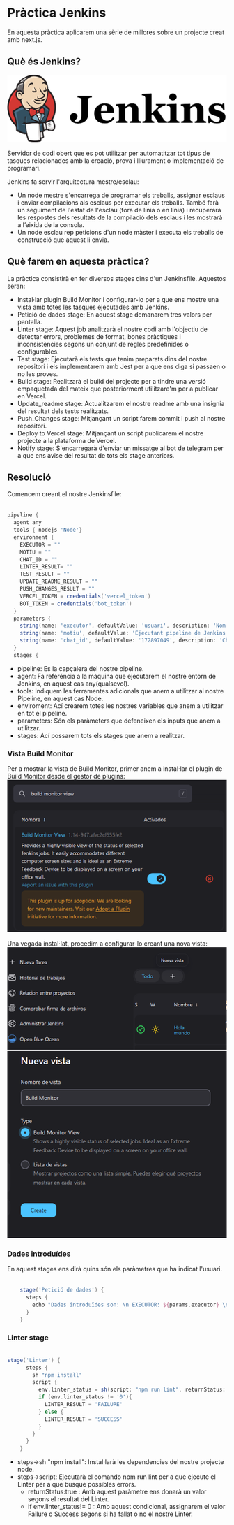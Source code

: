 # Pràctica Jenkins

En aquesta pràctica aplicarem una sèrie de millores sobre un projecte creat amb next.js.

## Què és Jenkins?

![Jenkins logo](/public/Jenkins.png)

Servidor de codi obert que es pot utilitzar per automatitzar tot tipus de tasques relacionades amb la creació, prova i lliurament o implementació de programari.

Jenkins fa servir l'arquitectura mestre/esclau:

- Un node mestre s'encarrega de programar els treballs, assignar esclaus i enviar compilacions als esclaus per executar els treballs. També farà un seguiment de l'estat de l'esclau (fora de línia o en línia) i recuperarà les respostes dels resultats de la compilació dels esclaus i les mostrarà a l’eixida de la consola.
- Un node esclau rep peticions d'un node màster i executa els treballs de construcció que aquest li envia.

## Què farem en aquesta pràctica?

La pràctica consistirà en fer diversos stages dins d'un Jenkinsfile. Aquestos seran:

- Instal·lar plugin Build Monitor i configurar-lo per a que ens mostre una vista amb totes les tasques ejecutades amb Jenkins.
- Petició de dades stage: En aquest stage demanarem tres valors per pantalla.
- Linter stage: Aquest job analitzarà el nostre codi amb l'objectiu de detectar errors, problemes de format, bones pràctiques i inconsistències segons un conjunt de regles predefinides o configurables.
- Test stage: Ejecutarà els tests que tenim preparats dins del nostre repositori i els implementarem amb Jest per a que ens diga si passaen o no les proves.
- Build stage: Realitzarà el build del projecte per a tindre una versió empaquetada del mateix que posteriorment utilitzare'm per a publicar en Vercel.
- Update_readme stage: Actualitzarem el nostre readme amb una insignia del resultat dels tests realitzats.
- Push_Changes stage: Mitjançant un script farem commit i push al nostre repositori.
- Deploy to Vercel stage: Mitjançant un script publicarem el nostre projecte a la plataforma de Vercel.
- Notify stage: S'encarregarà d'enviar un missatge al bot de telegram per a que ens avise del resultat de tots els stage anteriors.

## Resolució

Comencem creant el nostre Jenkinsfile:

```Groovy

pipeline {
  agent any
  tools { nodejs 'Node'}
  environment {
    EXECUTOR = ""
    MOTIU = ""
    CHAT_ID = ""
    LINTER_RESULT= ""
    TEST_RESULT = ""
    UPDATE_README_RESULT = ""
    PUSH_CHANGES_RESULT = ""
    VERCEL_TOKEN = credentials('vercel_token')
    BOT_TOKEN = credentials('bot_token')
  }
  parameters {
    string(name: 'executor', defaultValue: 'usuari', description: 'Nom de la persona que executa la pipeline')
    string(name: 'motiu', defaultValue: 'Ejecutant pipeline de Jenkins', description: 'Motiu pel qual estem executant la pipeline')
    string(name: 'chat_id', defaultValue: '172897049', description: 'ChatID de telegram al qual notificarem el resultat de cada stage executat')
  }
  stages {
```

- pipeline: Es la capçalera del nostre pipeline.
- agent: Fa referéncia a la màquina que ejecutarem el nostre entorn de Jenkins, en aquest cas any(qualsevol).
- tools: Indiquem les ferramentes adicionals que anem a utilitzar al nostre Pipeline, en aquest cas Node.
- enviroment: Ací crearem totes les nostres variables que anem a utilitzar en tot el pipeline.
- parameters: Són els paràmeters que defeneixen els inputs que anem a utilitzar.
- stages: Ací possarem tots els stages que anem a realitzar.

### Vista Build Monitor

Per a mostrar la vista de Build Monitor, primer anem a instal·lar el plugin de Build Monitor desde el gestor de plugins:
![Build monitor view plugin](/docs/img/Build_package.png)

Una vegada instal·lat, procedim a configurar-lo creant una nova vista:
![Configuració Build monitor view](/docs/img/Nueva_vista.png)
![Creació vista](/docs/img/Nueva_vista_2.png)

### Dades introduïdes

En aquest stages ens dirà quins són els paràmetres que ha indicat l'usuari.

```Groovy

    stage('Petició de dades') {
      steps {
        echo "Dades introduïdes son: \n EXECUTOR: ${params.executor} \n MOTIU: ${params.motiu} \n CHAT_ID: ${params.chat_id}"
      }
    }

```

### Linter stage

```Groovy

stage('Linter') {
      steps {
        sh "npm install"
        script {
          env.linter_status = sh(script: "npm run lint", returnStatus: true)
          if (env.linter_status != '0'){
            LINTER_RESULT = 'FAILURE'
          } else {
            LINTER_RESULT = 'SUCCESS'
          }
        }
      }
    }
```

- steps->sh "npm install": Instal·larà les dependencies del nostre projecte node.
- steps->script: Ejecutarà el comando npm run lint per a que ejecute el Linter per a que busque possibles errors.
  - returnStatus:true : Amb aquest paràmetre ens donarà un valor segons el resultat del Linter.
  - if env.linter_status!= 0 : Amb aquest condicional, assignarem el valor Failure o Success segons si ha fallat o no el nostre Linter.
